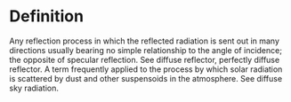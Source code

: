 # Definition

Any reflection process in which the reflected radiation is sent out in
many directions usually bearing no simple relationship to the angle of
incidence; the opposite of specular reflection. See diffuse reflector,
perfectly diffuse reflector. A term frequently applied to the process by
which solar radiation is scattered by dust and other suspensoids in the
atmosphere. See diffuse sky radiation.
